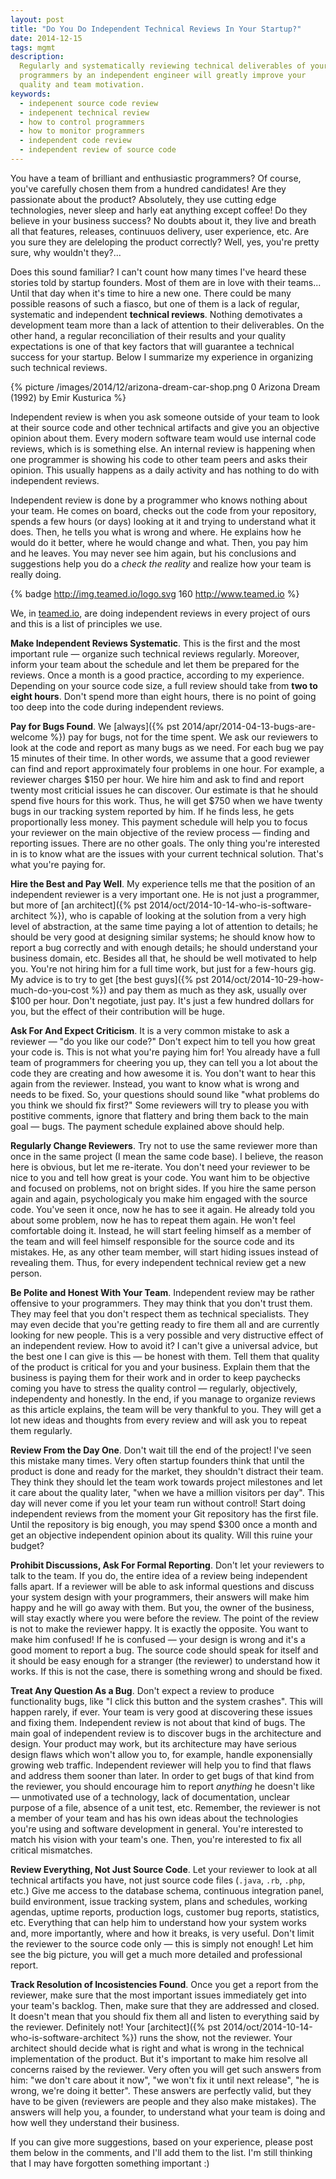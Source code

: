 ```yaml
---
layout: post
title: "Do You Do Independent Technical Reviews In Your Startup?"
date: 2014-12-15
tags: mgmt
description:
  Regularly and systematically reviewing technical deliverables of your
  programmers by an independent engineer will greatly improve your
  quality and team motivation.
keywords:
  - indepenent source code review
  - indepenent technical review
  - how to control programmers
  - how to monitor programmers
  - independent code review
  - independent review of source code
---
```


You have a team of brilliant and enthusiastic programmers? Of course, you've carefully
chosen them from a hundred candidates! Are they passionate about the product?
Absolutely, they use cutting edge technologies, never sleep and harly eat anything except
coffee! Do they believe in your business success? No doubts about it, they
live and breath all that features, releases, continuuos delivery, user
experience, etc. Are you sure they are deleloping the product correctly?
Well, yes, you're pretty sure, why wouldn't they?...

Does this sound familiar? I can't count how many times I've heard
these stories told by startup founders. Most of them are in love with their teams...
Until that day when it's time to hire a new one. There could be many
possible reasons of such a fiasco, but one of them is a lack of
regular, systematic and independent **technical reviews**.
Nothing demotivates a development team more than a lack of attention
to their deliverables. On the other hand, a regular
reconciliation of their results and your quality expectations is one
of that key factors that will guarantee a technical success for your
startup. Below I summarize my experience in organizing such technical reviews.

<!--more-->

{% picture /images/2014/12/arizona-dream-car-shop.png 0 Arizona Dream (1992) by Emir Kusturica %}

Independent review is when you ask someone outside of your team
to look at their source code and other technical artifacts
and give you an objective opinion about them.
Every modern software team would use internal code reviews, which is
is something else. An internal review is happening when one programmer
is showing his code to other team peers and asks their opinion. This usually
happens as a daily activity and has nothing to do with independent
reviews.

Independent review is done by a programmer who knows nothing about your team.
He comes on board, checks out the code from your repository, spends a few hours
(or days) looking at it and trying to understand what it does. Then, he
tells you what is wrong and where. He explains how he would do it better,
where he would change and what. Then, you pay him and he leaves. You may
never see him again, but his conclusions and suggestions help you do
a _check the reality_ and realize how your team is really doing.

{% badge http://img.teamed.io/logo.svg 160 http://www.teamed.io %}

We, in [teamed.io](http://www.teamed.io), are doing independent reviews
in every project of ours and this is a list of principles we use.

**Make Independent Reviews Systematic**.
This is the first and the most important rule &mdash; organize
such technical reviews regularly. Moreover, inform your team about the schedule
and let them be prepared for the reviews. Once a month is a good practice,
according to my experience. Depending on your source code size, a full
review should take from **two to eight hours**. Don't spend more than eight hours,
there is no point of going too deep into the code during independent reviews.

**Pay for Bugs Found**.
We [always]({% pst 2014/apr/2014-04-13-bugs-are-welcome %})
pay for bugs, not for the time spent. We ask our reviewers
to look at the code and report as many bugs as we need. For each
bug we pay 15 minutes of their time. In other words, we assume that
a good reviewer can find and report approximately four problems in one hour. For example,
a reviewer charges $150 per hour. We hire him and ask to find and report twenty most
criticial issues he can discover. Our estimate is that he should spend five hours for this
work. Thus, he will get $750 when we have twenty bugs in our tracking system
reported by him. If he finds less, he gets proportionally less money.
This payment schedule will help you to focus your reviewer on the main
objective of the review process &mdash; finding and reporting issues. There
are no other goals. The only thing you're interested in is to know what are
the issues with your current technical solution. That's what you're paying for.

**Hire the Best and Pay Well**.
My experience tells me that the position of an independent reviewer is a very
important one. He is not just a programmer, but more of
[an architect]({% pst 2014/oct/2014-10-14-who-is-software-architect %}),
who is capable of looking at the solution from a very high level of abstraction,
at the same time paying a lot of attention to details; he should be very
good at designing similar systems; he should know how to report a bug
correctly and with enough details; he should understand your business domain, etc.
Besides all that, he should be
well motivated to help you. You're not hiring him for a full time work, but
just for a few-hours gig. My advice is to try to get
[the best guys]({% pst 2014/oct/2014-10-29-how-much-do-you-cost %})
and pay them as much as they ask, usually over $100 per hour. Don't negotiate,
just pay. It's just a few hundred dollars for you, but the effect of their
contribution will be huge.

**Ask For And Expect Criticism**.
It is a very common mistake to ask a reviewer &mdash; "do you like our code?"
Don't expect him to tell you how great your code is. This is not what you're
paying him for! You already have a full team of programmers for cheering you up, they can tell
you a lot about the code they are creating and how awesome it is. You don't want
to hear this again from the reviewer. Instead, you want to know what
is wrong and needs to be fixed. So, your questions should sound like
"what problems do you think we should fix first?" Some reviewers will try
to please you with postitive comments, ignore that flattery and bring them back
to the main goal &mdash; bugs. The payment schedule explained above should help.

**Regularly Change Reviewers**.
Try not to use the same reviewer more than once in the same project (I mean the
same code base). I believe, the reason here is obvious, but let me re-iterate.
You don't need your reviewer to be nice to you and tell how
great is your code. You want him to be objective and focused on problems,
not on bright sides. If you hire the same person again and again,
psychologicaly you make him engaged with the source code. You've seen it once,
now he has to see it again. He already told you about some problem,
now he has to repeat them again. He won't feel comfortable doing it. Instead,
he will start feeling himself as a member of the team and will feel
himself responsible for the source code and its mistakes. He, as any other
team member, will start hiding issues instead of revealing them. Thus,
for every independent technical review get a new person.

**Be Polite and Honest With Your Team**.
Independent review may be rather offensive to your programmers. They may
think that you don't trust them. They may feel that you don't respect them
as technical specialists. They may even decide that you're getting ready
to fire them all and are currently looking for new people. This is a very
possible and very distructive effect of an independent review. How to avoid it?
I can't give a universal advice, but the best one I can give is this &mdash;
be honest with them. Tell them that quality of the product is critical for you
and your business. Explain them that the business is paying them for their
work and in order to keep paychecks coming you have to stress the quality
control &mdash; regularly, objectively, independenty and honestly. In the end,
if you manage to organize reviews as this article explains, the team will
be very thankful to you. They will get a lot new ideas and thoughts from every
review and will ask you to repeat them regularly.

**Review From the Day One**.
Don't wait till the end of the project! I've seen this mistake many times.
Very often startup founders think that until the product is done and ready
for the market, they shouldn't distract their team. They think they should
let the team work towards project milestones and let it care about the quality
later, "when we have a million visitors per day". This day will never come
if you let your team run without control! Start doing independent reviews
from the moment your Git repository has the first file. Until the repository
is big enough, you may spend $300 once a month and get an objective
independent opinion about its quality. Will this ruine your budget?

**Prohibit Discussions, Ask For Formal Reporting**.
Don't let your reviewers to talk to the team. If you do, the entire
idea of a review being independent falls apart. If a reviewer will be able
to ask informal questions and discuss your system design with your programmers,
their answers will make him happy and he will go away with them. But you,
the owner of the business, will stay exactly where you were before the review.
The point of the review is not to make the reviewer happy. It is exactly the
opposite. You want to make him confused! If he is confused &mdash; your
design is wrong and it's a good moment to report a bug. The source code
should speak for itself and it should be easy enough for a stranger (the
reviewer) to understand how it works. If this is not the case, there is
something wrong and should be fixed.

**Treat Any Question As a Bug**.
Don't expect a review to produce functionality bugs, like
"I click this button and the system crashes". This will happen rarely, if ever.
Your team is very good at discovering these issues and fixing them. Independent
review is not about that kind of bugs. The main goal of independent review is to
discover bugs in the architecture and design. Your product may work, but its
architecture may have serious design flaws which won't allow you to, for example,
handle exponensially growing web traffic. Independent reviewer will help you
to find that flaws and address them sooner than later. In order to get bugs
of that kind from the reviewer, you should encourage him to report
_anything_ he doesn't like &mdash; unmotivated use of a technology,
lack of documentation, unclear purpose of a file, absence of
a unit test, etc. Remember, the reviewer is not a member of your team and has his
own ideas about the technologies you're using and software development in general.
You're interested to match his vision with your team's one. Then, you're
interested to fix all critical mismatches.

**Review Everything, Not Just Source Code**.
Let your reviewer to look at all technical artifacts you have, not just
source code files (`.java`, `.rb`, `.php`, etc.) Give me access to the
database schema, continuous integration panel, build environment,
issue tracking system, plans and schedules, working agendas, uptime reports,
production logs, customer bug reports, statistics, etc. Everything that
can help him to understand how your system works and, more importantly,
where and how it breaks, is very useful. Don't limit the reviewer to the
source code only &mdash; this is simply not enough! Let him see the big
picture, you will get a much more detailed and professional report.

**Track Resolution of Incosistencies Found**.
Once you get a report from the reviewer, make sure that the most important
issues immediately get into your team's backlog. Then, make sure that they are
addressed and closed. It doesn't mean that you should fix them all and listen
to everything said by the reviewer. Definitely not! Your
[architect]({% pst 2014/oct/2014-10-14-who-is-software-architect %})
runs the show, not the reviewer. Your architect should decide what is right
and what is wrong in the technical implementation of the product. But it's
important to make him resolve all concerns raised by the reviewer. Very often
you will get such answers from him: "we don't care about it now", "we won't
fix it until next release", "he is wrong, we're doing it better". These
answers are perfectly valid, but they have to be given
(reviewers are people and they also make mistakes). The answers will help
you, a founder, to understand what your team is doing and how well they
understand their business.

If you can give more suggestions, based on your experience, please post
them below in the comments, and I'll add them to the list. I'm still
thinking that I may have forgotten something important :)
